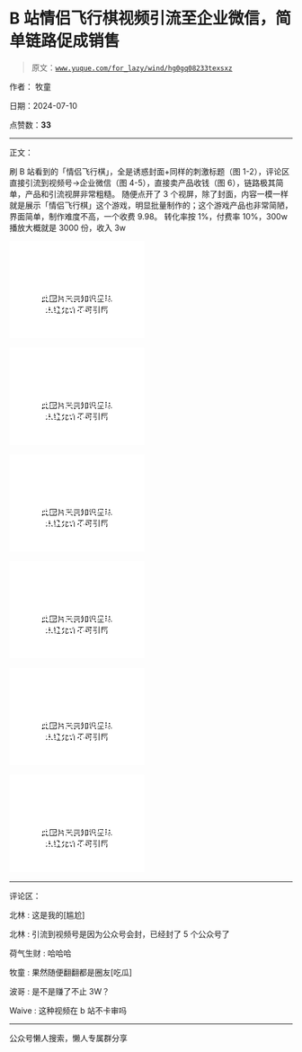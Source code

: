 # B 站情侣飞行棋视频引流至企业微信，简单链路促成销售

> 原文：[`www.yuque.com/for_lazy/wind/hg0gq08233texsxz`](https://www.yuque.com/for_lazy/wind/hg0gq08233texsxz)

作者： 牧童

日期：2024-07-10

点赞数：**33**

* * *

正文：

刷 B 站看到的「情侣飞行棋」，全是诱惑封面+同样的刺激标题（图 1-2），评论区直接引流到视频号→企业微信（图 4-5），直接卖产品收钱（图
6），链路极其简单，产品和引流视屏非常粗糙。 随便点开了 3
个视屏，除了封面，内容一模一样就是展示「情侣飞行棋」这个游戏，明显批量制作的；这个游戏产品也非常简陋，界面简单，制作难度不高，一个收费 9.98。 转化率按
1%，付费率 10%，300w 播放大概就是 3000 份，收入 3w

![](img/5083e0381b3cd0600c4aa318b2401c7a.png "None")

![](img/508f7227002d032a5811d13ae57092ea.png "None")

![](img/2fd310889b65f22d54e3360ba980775f.png "None")

![](img/f9a178c22765dc3fa6cdb4baa4b54b80.png "None")

![](img/d6d42da71f4f460be8afa0f37acdb378.png "None")

![](img/75e1dc02f807b848dfb4fe65ad5e7fb4.png "None")

* * *

评论区：

北林 : 这是我的[尴尬]

北林 : 引流到视频号是因为公众号会封，已经封了 5 个公众号了

荷气生财 : 哈哈哈

牧童 : 果然随便翻翻都是圈友[吃瓜]

波哥 : 是不是赚了不止 3W？

Waive : 这种视频在 b 站不卡审吗

* * *

公众号懒人搜索，懒人专属群分享